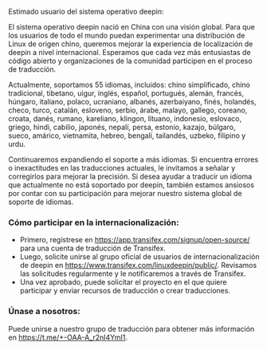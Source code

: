 Estimado usuario del sistema operativo deepin:​

El sistema operativo deepin nació en China con una visión global. Para que los usuarios de todo el mundo puedan experimentar una distribución de Linux de origen chino, queremos mejorar la experiencia de localización de deepin a nivel internacional. Esperamos que cada vez más entusiastas de código abierto y organizaciones de la comunidad participen en el proceso de traducción.​

Actualmente, soportamos 55 idiomas, incluidos: chino simplificado, chino tradicional, tibetano, uigur, inglés, español, portugués, alemán, francés, húngaro, italiano, polaco, ucraniano, albanés, azerbaiyano, finés, holandés, checo, turco, catalán, esloveno, serbio, árabe, malayo, gallego, coreano, croata, danés, rumano, kareliano, klingon, lituano, indonesio, eslovaco, griego, hindi, cabilio, japonés, nepalí, persa, estonio, kazajo, búlgaro, sueco, amárico, vietnamita, hebreo, bengalí, tailandés, uzbeko, filipino y urdu.​

Continuaremos expandiendo el soporte a más idiomas. Si encuentra errores o inexactitudes en las traducciones actuales, le invitamos a señalar y corregirlos para mejorar la precisión. Si desea ayudar a traducir un idioma que actualmente no está soportado por deepin, también estamos ansiosos por contar con su participación para mejorar nuestro sistema global de soporte de idiomas.​
​
### Cómo participar en la internacionalización:​

- Primero, regístrese en <https://app.transifex.com/signup/open-source/> para una cuenta de traducción de Transifex.​
- Luego, solicite unirse al grupo oficial de usuarios de internacionalización de deepin en <https://www.transifex.com/linuxdeepin/public/>. Revisamos las solicitudes regularmente y le notificaremos a través de Transifex.​
- Una vez aprobado, puede solicitar el proyecto en el que quiere participar y enviar recursos de traducción o crear traducciones.​
​
### Únase a nosotros:​

Puede unirse a nuestro grupo de traducción para obtener más información en <https://t.me/+-OAA-A_r2nI4YmI1>.
